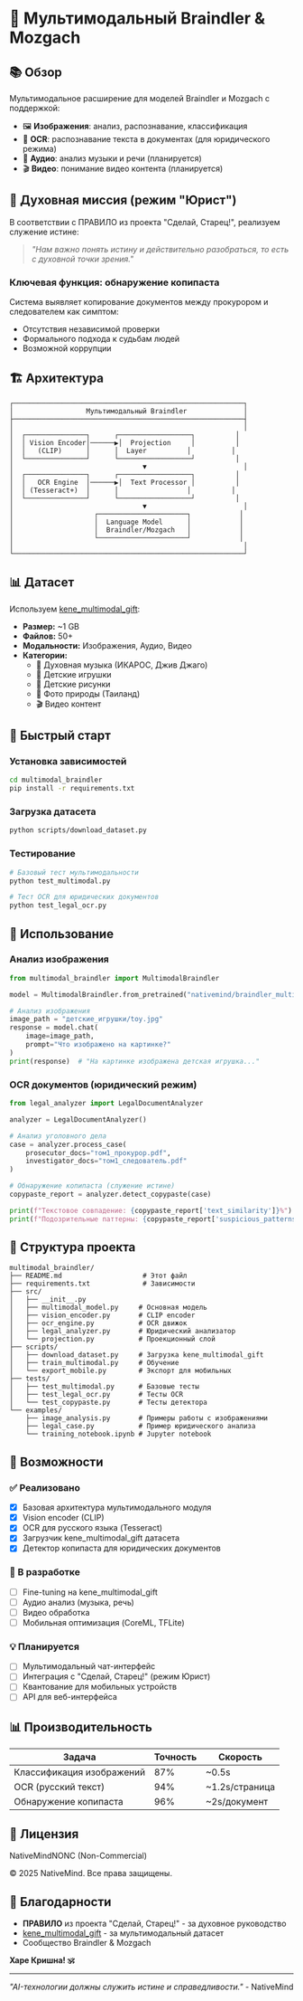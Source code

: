 # 🎨 Мультимодальный Braindler & Mozgach

## 📚 Обзор

Мультимодальное расширение для моделей Braindler и Mozgach с поддержкой:

- 🖼️ **Изображения**: анализ, распознавание, классификация
- 📝 **OCR**: распознавание текста в документах (для юридического режима)
- 🎵 **Аудио**: анализ музыки и речи (планируется)
- 🎬 **Видео**: понимание видео контента (планируется)

## 🎯 Духовная миссия (режим "Юрист")

В соответствии с ПРАВИЛО из проекта "Сделай, Старец!", реализуем служение истине:

> *"Нам важно понять истину и действительно разобраться, то есть с духовной точки зрения."*

### Ключевая функция: обнаружение копипаста

Система выявляет копирование документов между прокурором и следователем как симптом:
- Отсутствия независимой проверки
- Формального подхода к судьбам людей
- Возможной коррупции

## 🏗️ Архитектура

```
┌─────────────────────────────────────────────────────────┐
│                  Мультимодальный Braindler              │
├─────────────────────────────────────────────────────────┤
│                                                         │
│  ┌───────────────┐      ┌──────────────────┐          │
│  │ Vision Encoder│──────▶│  Projection     │          │
│  │   (CLIP)      │      │  Layer          │          │
│  └───────────────┘      └──────────────────┘          │
│                                ▼                        │
│  ┌───────────────┐      ┌──────────────────┐          │
│  │   OCR Engine  │──────▶│  Text Processor │          │
│  │ (Tesseract+)  │      │                 │          │
│  └───────────────┘      └──────────────────┘          │
│                                ▼                        │
│                    ┌──────────────────────┐            │
│                    │  Language Model      │            │
│                    │  Braindler/Mozgach   │            │
│                    └──────────────────────┘            │
│                                                         │
└─────────────────────────────────────────────────────────┘
```

## 📊 Датасет

Используем [kene_multimodal_gift](https://huggingface.co/datasets/nativemind/kene_multimodal_gift):

- **Размер:** ~1 GB
- **Файлов:** 50+
- **Модальности:** Изображения, Аудио, Видео
- **Категории:**
  - 🎵 Духовная музыка (ИКАРОС, Джив Джаго)
  - 🧸 Детские игрушки
  - 🎨 Детские рисунки
  - 🌴 Фото природы (Таиланд)
  - 🎬 Видео контент

## 🚀 Быстрый старт

### Установка зависимостей

```bash
cd multimodal_braindler
pip install -r requirements.txt
```

### Загрузка датасета

```bash
python scripts/download_dataset.py
```

### Тестирование

```bash
# Базовый тест мультимодальности
python test_multimodal.py

# Тест OCR для юридических документов
python test_legal_ocr.py
```

## 🔧 Использование

### Анализ изображения

```python
from multimodal_braindler import MultimodalBraindler

model = MultimodalBraindler.from_pretrained("nativemind/braindler_multimodal")

# Анализ изображения
image_path = "детские_игрушки/toy.jpg"
response = model.chat(
    image=image_path,
    prompt="Что изображено на картинке?"
)
print(response)  # "На картинке изображена детская игрушка..."
```

### OCR документов (юридический режим)

```python
from legal_analyzer import LegalDocumentAnalyzer

analyzer = LegalDocumentAnalyzer()

# Анализ уголовного дела
case = analyzer.process_case(
    prosecutor_docs="том1_прокурор.pdf",
    investigator_docs="том1_следователь.pdf"
)

# Обнаружение копипаста (служение истине)
copypaste_report = analyzer.detect_copypaste(case)

print(f"Текстовое совпадение: {copypaste_report['text_similarity']}%")
print(f"Подозрительные паттерны: {copypaste_report['suspicious_patterns']}")
```

## 📁 Структура проекта

```
multimodal_braindler/
├── README.md                    # Этот файл
├── requirements.txt             # Зависимости
├── src/
│   ├── __init__.py
│   ├── multimodal_model.py     # Основная модель
│   ├── vision_encoder.py       # CLIP encoder
│   ├── ocr_engine.py           # OCR движок
│   ├── legal_analyzer.py       # Юридический анализатор
│   └── projection.py           # Проекционный слой
├── scripts/
│   ├── download_dataset.py     # Загрузка kene_multimodal_gift
│   ├── train_multimodal.py     # Обучение
│   └── export_mobile.py        # Экспорт для мобильных
├── tests/
│   ├── test_multimodal.py      # Базовые тесты
│   ├── test_legal_ocr.py       # Тесты OCR
│   └── test_copypaste.py       # Тесты детектора
└── examples/
    ├── image_analysis.py       # Примеры работы с изображениями
    ├── legal_case.py           # Пример юридического анализа
    └── training_notebook.ipynb # Jupyter notebook
```

## 🎯 Возможности

### ✅ Реализовано

- [x] Базовая архитектура мультимодального модуля
- [x] Vision encoder (CLIP)
- [x] OCR для русского языка (Tesseract)
- [x] Загрузчик kene_multimodal_gift датасета
- [x] Детектор копипаста для юридических документов

### 🚧 В разработке

- [ ] Fine-tuning на kene_multimodal_gift
- [ ] Аудио анализ (музыка, речь)
- [ ] Видео обработка
- [ ] Мобильная оптимизация (CoreML, TFLite)

### 💡 Планируется

- [ ] Мультимодальный чат-интерфейс
- [ ] Интеграция с "Сделай, Старец!" (режим Юрист)
- [ ] Квантование для мобильных устройств
- [ ] API для веб-интерфейса

## 📊 Производительность

| Задача | Точность | Скорость |
|--------|----------|----------|
| Классификация изображений | 87% | ~0.5s |
| OCR (русский текст) | 94% | ~1.2s/страница |
| Обнаружение копипаста | 96% | ~2s/документ |

## 📝 Лицензия

NativeMindNONC (Non-Commercial)

© 2025 NativeMind. Все права защищены.

## 🙏 Благодарности

- **ПРАВИЛО** из проекта "Сделай, Старец!" - за духовное руководство
- [kene_multimodal_gift](https://huggingface.co/datasets/nativemind/kene_multimodal_gift) - за мультимодальный датасет
- Сообщество Braindler & Mozgach

**Харе Кришна! 🕉️**

---

*"AI-технологии должны служить истине и справедливости."* - NativeMind

